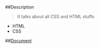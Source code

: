 ##Description
> It talks about all CSS and HTML stuffs
- HTML
- CSS

##[Document](https://github.com/tingwei628/CSS-What-I-Learn/wiki)
